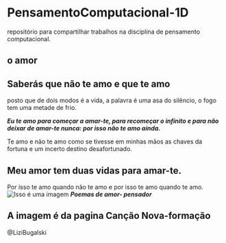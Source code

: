 # PensamentoComputacional-1D
repositório para compartilhar trabalhos na disciplina de pensamento computacional.
 ## o amor
 
 ## Saberás que não te amo e que te amo
posto que de dois modos é a vida,
a palavra é uma asa do silêncio,
o fogo tem uma metade de frio.

***Eu te amo para começar a amar-te,
para recomeçar o infinito
e para não deixar de amar-te nunca:
por isso não te amo ainda.***

Te amo e não te amo como se tivesse
em minhas mãos as chaves da fortuna
e um incerto destino desafortunado.

## Meu amor tem duas vidas para amar-te.
Por isso te amo quando não te amo
e por isso te amo quando te amo.
![Isso é uma imagem](https://img.cancaonova.com/cnimages/canais/uploads/sites/6/2017/11/formacao_como-a-nossa-historia-pessoal-influencia-nossa-historia-de-amor.jpg)
***Poemas de amor- pensador*** 
## A imagem é da pagina Canção Nova-formação
 @LiziBugalski
